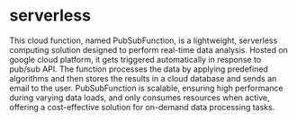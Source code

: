 # serverless

This cloud function, named PubSubFunction, is a lightweight, serverless computing solution designed to perform real-time data analysis. 
Hosted on google cloud platform, it gets triggered automatically in response to pub/sub API. The function processes the data by applying predefined algorithms and then stores the results in a cloud database and sends an email to the user. PubSubFunction is scalable, ensuring high performance during varying data loads, and only consumes resources when active, offering a cost-effective solution for on-demand data processing tasks.
